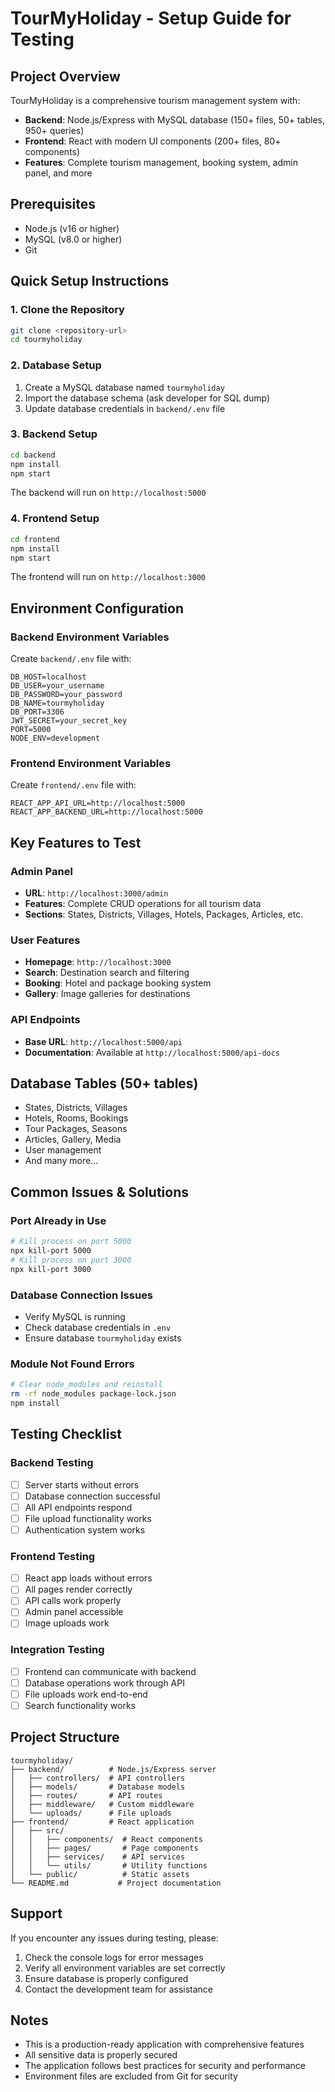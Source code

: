 # TourMyHoliday - Setup Guide for Testing

## Project Overview
TourMyHoliday is a comprehensive tourism management system with:
- **Backend**: Node.js/Express with MySQL database (150+ files, 50+ tables, 950+ queries)
- **Frontend**: React with modern UI components (200+ files, 80+ components)
- **Features**: Complete tourism management, booking system, admin panel, and more

## Prerequisites
- Node.js (v16 or higher)
- MySQL (v8.0 or higher)
- Git

## Quick Setup Instructions

### 1. Clone the Repository
```bash
git clone <repository-url>
cd tourmyholiday
```

### 2. Database Setup
1. Create a MySQL database named `tourmyholiday`
2. Import the database schema (ask developer for SQL dump)
3. Update database credentials in `backend/.env` file

### 3. Backend Setup
```bash
cd backend
npm install
npm start
```
The backend will run on `http://localhost:5000`

### 4. Frontend Setup
```bash
cd frontend
npm install
npm start
```
The frontend will run on `http://localhost:3000`

## Environment Configuration

### Backend Environment Variables
Create `backend/.env` file with:
```
DB_HOST=localhost
DB_USER=your_username
DB_PASSWORD=your_password
DB_NAME=tourmyholiday
DB_PORT=3306
JWT_SECRET=your_secret_key
PORT=5000
NODE_ENV=development
```

### Frontend Environment Variables
Create `frontend/.env` file with:
```
REACT_APP_API_URL=http://localhost:5000
REACT_APP_BACKEND_URL=http://localhost:5000
```

## Key Features to Test

### Admin Panel
- **URL**: `http://localhost:3000/admin`
- **Features**: Complete CRUD operations for all tourism data
- **Sections**: States, Districts, Villages, Hotels, Packages, Articles, etc.

### User Features
- **Homepage**: `http://localhost:3000`
- **Search**: Destination search and filtering
- **Booking**: Hotel and package booking system
- **Gallery**: Image galleries for destinations

### API Endpoints
- **Base URL**: `http://localhost:5000/api`
- **Documentation**: Available at `http://localhost:5000/api-docs`

## Database Tables (50+ tables)
- States, Districts, Villages
- Hotels, Rooms, Bookings
- Tour Packages, Seasons
- Articles, Gallery, Media
- User management
- And many more...

## Common Issues & Solutions

### Port Already in Use
```bash
# Kill process on port 5000
npx kill-port 5000
# Kill process on port 3000
npx kill-port 3000
```

### Database Connection Issues
- Verify MySQL is running
- Check database credentials in `.env`
- Ensure database `tourmyholiday` exists

### Module Not Found Errors
```bash
# Clear node_modules and reinstall
rm -rf node_modules package-lock.json
npm install
```

## Testing Checklist

### Backend Testing
- [ ] Server starts without errors
- [ ] Database connection successful
- [ ] All API endpoints respond
- [ ] File upload functionality works
- [ ] Authentication system works

### Frontend Testing
- [ ] React app loads without errors
- [ ] All pages render correctly
- [ ] API calls work properly
- [ ] Admin panel accessible
- [ ] Image uploads work

### Integration Testing
- [ ] Frontend can communicate with backend
- [ ] Database operations work through API
- [ ] File uploads work end-to-end
- [ ] Search functionality works

## Project Structure
```
tourmyholiday/
├── backend/          # Node.js/Express server
│   ├── controllers/  # API controllers
│   ├── models/       # Database models
│   ├── routes/       # API routes
│   ├── middleware/   # Custom middleware
│   └── uploads/      # File uploads
├── frontend/         # React application
│   ├── src/
│   │   ├── components/  # React components
│   │   ├── pages/       # Page components
│   │   ├── services/    # API services
│   │   └── utils/       # Utility functions
│   └── public/          # Static assets
└── README.md           # Project documentation
```

## Support
If you encounter any issues during testing, please:
1. Check the console logs for error messages
2. Verify all environment variables are set correctly
3. Ensure database is properly configured
4. Contact the development team for assistance

## Notes
- This is a production-ready application with comprehensive features
- All sensitive data is properly secured
- The application follows best practices for security and performance
- Environment files are excluded from Git for security 